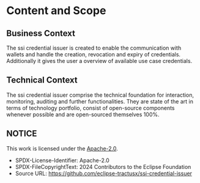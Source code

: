 # Content and Scope

## Business Context

The ssi credential issuer is created to enable the communication with wallets and handle the creation, revocation and expiry of credentials.
Additionally it gives the user a overview of available use case credentials.

## Technical Context

The ssi credential issuer comprise the technical foundation for interaction, monitoring, auditing and further functionalities. They are state of the art in terms of technology portfolio, consist of open-source components whenever possible and are open-sourced themselves 100%.

## NOTICE

This work is licensed under the [Apache-2.0](https://www.apache.org/licenses/LICENSE-2.0).

- SPDX-License-Identifier: Apache-2.0
- SPDX-FileCopyrightText: 2024 Contributors to the Eclipse Foundation
- Source URL: https://github.com/eclipse-tractusx/ssi-credential-issuer
